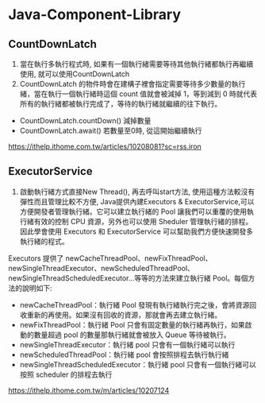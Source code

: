 ﻿# Java-Component-Library

## CountDownLatch

1. 當在執行多執行程式時, 如果有一個執行緒需要等待其他執行緒都執行再繼續使用, 就可以使用CountDownLatch  
2. CountDownLatch 的物件時會在建構子裡會指定需要等待多少數量的執行緒，當在執行一個執行緒時這個 count 值就會被減掉 1，等到減到 0 時就代表所有的執行緒都被執行完成了，等待的執行緒就繼續的往下執行。  

- CountDownLatch.countDown() 減掉數量  
- CountDownLatch.await() 若數量至0時, 從這開始繼續執行
  
https://ithelp.ithome.com.tw/articles/10208081?sc=rss.iron 


## ExecutorService

1. 啟動執行緒方式直接New Thread(), 再去呼叫start方法, 使用這種方法較沒有彈性而且管理比較不方便, Java提供內建Executors & ExecutorService,可以方便開發者管理執行緒。它可以建立執行緒的 Pool 讓我們可以重覆的使用執行緒有效的控制 CPU 資源，另外也可以使用 Sheduler 管理執行緒的排程。因此學會使用 Executors 和 ExecutorService 可以幫助我們方便快速開發多執行緒的程式。  

Executors 提供了 newCacheThreadPool、newFixThreadPool、newSingleThreadExecutor、newScheduledThreadPool、newSingleThreadScheduledExecutor…等等的方法來建立執行緒 Pool。每個方法的說明如下: 
- newCacheThreadPool：執行緒 Pool 發現有執行緒執行完之後，會將資源回收重新的再使用。如果沒有回收的資源，那就會再去建立執行緒。
- newFixThreadPool：執行緒 Pool 只會有固定數量的執行緒再執行，如果啟動的數量超過 pool 的數量那執行緒就會被放入 Queue 等待被執行。
- newSingleThreadExecutor：執行緒 pool 只會有一個執行緒可以執行
- newScheduledThreadPool：執行緒 pool 會按照排程去執行執行緒
- newSingleThreadScheduledExecutor：執行緒 pool 只會有一個執行緒可以按照 scheduler 的排程去執行

https://ithelp.ithome.com.tw/m/articles/10207124 
